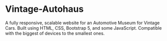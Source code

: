 # Vintage-Autohaus
A fully responsive, scalable website for an Automotive Museum for Vintage Cars. Built using HTML, CSS, Bootstrap 5, and some JavaScript. Compatible with the biggest of devices to the smallest ones.
